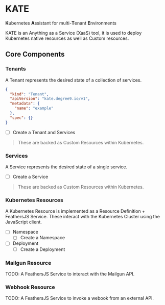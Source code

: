 # KATE
**K**ubernetes **A**ssistant for multi-**T**enant **E**nvironments

KATE is an Anything as a Service (XaaS) tool, it is used to deploy Kubernetes native resources as well as Custom resources. 

## Core Components

### Tenants
A Tenant represents the desired state of a collection of services. 
```json
{
  "kind": "Tenant",
  "apiVersion": "kate.degree9.io/v1",
  "metadata": {
    "name": "example"
  },
  "spec": {}
}
```

- [ ] Create a Tenant and Services

> These are backed as Custom Resources within Kubernetes.

### Services
A Service represents the desired state of a single service.

- [ ] Create a Service

> These are backed as Custom Resources within Kubernetes.

### Kubernetes Resources
A Kubernetes Resource is implemented as a Resource Definition + FeathersJS Service.
These interact with the Kubernetes Cluster using the JavaScript client.
- [ ] Namespace
  - [ ] Create a Namespace
- [ ] Deployment
  - [ ] Create a Deployment

### Mailgun Resource
TODO: A FeathersJS Service to interact with the Mailgun API.

### Webhook Resource
TODO: A FeathersJS Service to invoke a webook from an external API.
